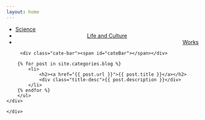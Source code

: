 ```yaml
---
layout: home
---
```


<div class="index-content blog">
    <div class="section">
        <ul class="artical-cate">
            <li class="on"><a href="/"><span>Science</span></a></li>
            <li style="text-align:center"><a href=“/life”><span>Life and Culture</span></a></li>
            <li style="text-align:right"><a href="/project"><span>Works</span></a></li>
        </ul>

         <div class="cate-bar"><span id="cateBar"></span></div>

        {% for post in site.categories.blog %}
            <li>
                <h2><a href="{{ post.url }}">{{ post.title }}</a></h2>
                <div class="title-desc">{{ post.description }}</div>
            </li>
        {% endfor %}
        </ul>
    </div>
   
    </div>
</div>
